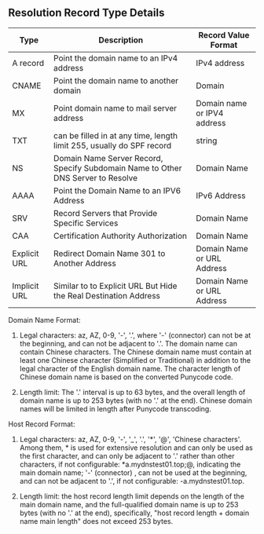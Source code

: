 ## **Resolution Record Type Details**

| Type    | Description                                          | Record Value Format     |
| ------- | --------------------------------------------- | -------------- |
| A record                                | Point the domain name to an IPv4 address | IPv4 address |
| CNAME                                      | Point the domain name to another domain | Domain |
| MX                           | Point domain name to mail server address | Domain name or IPV4 address|
TXT | can be filled in at any time, length limit 255, usually do SPF record | string |
| NS      | Domain Name Server Record, Specify Subdomain Name to Other DNS Server to Resolve | Domain Name | Domain Name           |
| AAAA                           | Point the Domain Name to an IPV6 Address | IPv6 Address       |
| SRV     | Record Servers that Provide Specific Services                      | Domain Name           |
| CAA     | Certification Authority Authorization                              | Domain Name           |
| Explicit URL | Redirect Domain Name 301 to Another Address                   | Domain Name or URL Address  |
| Implicit URL | Similar to to Explicit URL But Hide the Real Destination Address           | Domain Name or URL Address  |

Domain Name Format:

1. Legal characters: az, AZ, 0-9, '-', '.', where '-' (connector) can not be at the beginning, and can not be adjacent to '.'. The domain name can contain Chinese characters. The Chinese domain name must contain at least one Chinese character (Simplified or Traditional) in addition to the legal character of the English domain name. The character length of Chinese domain name is based on the converted Punycode code.

2. Length limit: The '.' interval is up to 63 bytes, and the overall length of domain name is up to 253 bytes (with no '.' at the end). Chinese domain names will be limited in length after Punycode transcoding.

Host Record Format:

1. Legal characters: az, AZ, 0-9, '-', '_', '.', '*', '@', 'Chinese characters'. Among them, * is used for extensive resolution and can only be used as the first character, and can only be adjacent to '.' rather than other characters, if not configurable: *a.mydnstest01.top;@, indicating the main domain name; '-' (connector) , can not be used at the beginning, and can not be adjacent to '.', if not configurable: -a.mydnstest01.top.

2. Length limit: the host record length limit depends on the length of the main domain name, and the full-qualified domain name is up to 253 bytes (with no '.' at the end), specifically, "host record length + domain name main length" does not exceed 253 bytes.